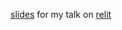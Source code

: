 [slides](files.narwhal.space/relit/talk.html) for my talk on [relit](https://github.com/cyrus-/relit)
